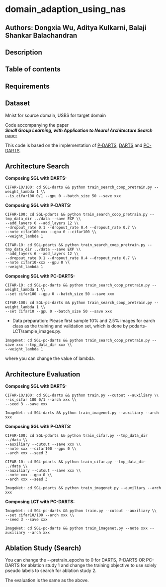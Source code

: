 # domain_adaption_using_nas

## Authors: Dongxia Wu, Aditya Kulkarni, Balaji Shankar Balachandran

## Description

## Table of contents

## Requirements <a name="requirements"></a>

## Dataset <a name="dataset"></a>
  Mnist for source domain, USBS for target domain

Code accompanying the paper  
***Small Group Learning, with Application to Neural Architecture Search*** [paper]()  
<!-- Xiangning Chen, Ruochen Wang, Minhao Cheng, Xiaocheng Tang, Cho-Jui Hsieh -->

This code is based on the implementation of [P-DARTS](https://github.com/chenxin061/pdarts), [DARTS](https://github.com/quark0/darts) and [PC-DARTS](https://github.com/yuhuixu1993/PC-DARTS).

## Architecture Search

<!-- **Search on NAS-Bench-201 Space: (3 datasets to choose from)**

* Data preparation: Please first download the 201 benchmark file and prepare the api follow [this repository](https://github.com/D-X-Y/NAS-Bench-201).

* ```cd 201-space && python train_search_progressive.py``` -->

**Composing SGL with DARTS:**

```
CIFAR-10/100: cd SGL-darts && python train_search_coop_pretrain.py --weight_lambda 1 \\
--is_cifar100 0/1 --gpu 0 --batch_size 50 --save xxx
```

**Composing SGL with P-DARTS:**

```
CIFAR-100: cd SGL-pdarts && python train_search_coop_pretrain.py --tmp_data_dir ../data --save EXP \\
--add_layers 6 --add_layers 12 \\
--dropout_rate 0.1 --dropout_rate 0.4 --dropout_rate 0.7 \\
--note cifar100-xxx --gpu 0 --cifar100 \\
--weight_lambda 1
```

```
CIFAR-10: cd SGL-pdarts && python train_search_coop_pretrain.py --tmp_data_dir ../data --save EXP \\
--add_layers 6 --add_layers 12 \\
--dropout_rate 0.1 --dropout_rate 0.4 --dropout_rate 0.7 \\
--note cifar10-xxx --gpu 0 \\
--weight_lambda 1
```
<!-- * ```ImageNet: cd DARTS-space && python train_search_imagenet.py``` -->

**Composing SGL with PC-DARTS:**

```
CIFAR-10: cd SGL-pc-darts && python train_search_coop_pretrain.py --weight_lambda 1 \\
--set cifar100 --gpu 0 --batch_size 50 --save xxx
```

```
CIFAR-100: cd SGL-pc-darts && python train_search_coop_pretrain.py --weight_lambda 1 \\
--set cifar10 --gpu 0 --batch_size 50 --save xxx
```

* Data preparation: Please first sample 10% and 2.5% images for earch class as the training and validation set, which is done by pcdarts-LCT/sample_images.py.

```
ImageNet: cd SGL-pc-darts && python train_search_coop_pretrain.py --save xxx --tmp_data_dir xxx \\
--weight_lambda 1
```

where you can change the value of lambda.

## Architecture Evaluation

**Composing SGL with DARTS:**

```
CIFAR-10/100: cd SGL-darts && python train.py --cutout --auxiliary \\
--is_cifar 100 0/1 --arch xxx \\
--seed 3 --save xxx
```

```
ImageNet: cd SGL-darts && python train_imagenet.py --auxiliary --arch xxx
```

**Composing SGL with P-DARTS:**

```
CIFAR-100: cd SGL-pdarts && python train_cifar.py --tmp_data_dir ../data \\
--auxiliary --cutout --save xxx \\
--note xxx --cifar100 --gpu 0 \\
--arch xxx --seed 3
```

```
CIFAR-10: cd SGL-pdarts && python train_cifar.py --tmp_data_dir ../data \\
--auxiliary --cutout --save xxx \\
--note xxx --gpu 0 \\
--arch xxx --seed 3
```

```
ImageNet: cd SGL-pdarts && python train_imagenet.py --auxiliary --arch xxx
```

**Composing LCT with PC-DARTS:**

```
ImageNet: cd SGL-pc-darts && python train.py --cutout --auxiliary \\
--set cifar10/100 --arch xxx \\
--seed 3 --save xxx
```

```
ImageNet: cd SGL-pc-darts && python train_imagenet.py --note xxx --auxiliary --arch xxx
```


## Ablation Study (Search)

<!-- **Composing LCT with DARTS:**

```
CIFAR-10/100: cd darts-LCT && python train_search_ts_ab1/train_search_ts_ab4.py \\
--teacher_arch 18 \\
--weight_lambda 1 --weight_gamma 1 --unrolled\\
--is_cifar100 0/1 --gpu 0 --save xxx
```

**Composing LCT with P-DARTS:**

```
CIFAR-100: cd pdarts-LCT && python train_search_ts_ab1/train_search_ts_ab4.py\\
 --tmp_data_dir ../data --save EXP \\
--add_layers 6 --add_layers 12 \\
--dropout_rate 0.1 --dropout_rate 0.4 --dropout_rate 0.7 \\
--note cifar100-xxx --gpu 0 --cifar100 \\
--weight_lambda 1 --weight_gamma 1 --teacher_arch 18
```

```
CIFAR-10: cd pdarts-LCT && python train_search_ts_ab1/train_search_ts_ab4.py \\
--tmp_data_dir ../data --save EXP \\
--add_layers 6 --add_layers 12 \\
--dropout_rate 0.1 --dropout_rate 0.4 --dropout_rate 0.7 \\
--note cifar10-xxx --gpu 0 \\
--weight_lambda 1 --weight_gamma 1 --teacher_arch 18
``` -->
You can change the --pretrain_epochs to 0 for DARTS, P-DARTS OR PC-DARTS for ablation study 1 and change the training objective to use solely pseudo labels to search for ablation study 2.


The evaluation is the same as the above.
